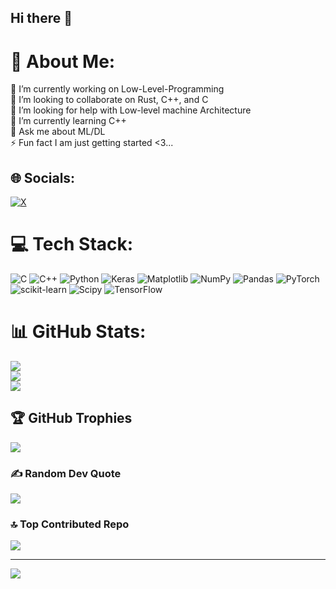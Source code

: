 ## Hi there 👋
# 💫 About Me:
🔭 I’m currently working on Low-Level-Programming<br>👯 I’m looking to collaborate on Rust, C++, and C<br>🤝 I’m looking for help with Low-level machine Architecture<br>🌱 I’m currently learning C++<br>💬 Ask me about ML/DL<br>⚡ Fun fact I am just getting started <3...


## 🌐 Socials:
[![X](https://img.shields.io/badge/X-black.svg?logo=X&logoColor=white)](https://x.com/@anubhab13rta) 

# 💻 Tech Stack:
![C](https://img.shields.io/badge/c-%2300599C.svg?style=plastic&logo=c&logoColor=white) ![C++](https://img.shields.io/badge/c++-%2300599C.svg?style=plastic&logo=c%2B%2B&logoColor=white) ![Python](https://img.shields.io/badge/python-3670A0?style=plastic&logo=python&logoColor=ffdd54) ![Keras](https://img.shields.io/badge/Keras-%23D00000.svg?style=plastic&logo=Keras&logoColor=white) ![Matplotlib](https://img.shields.io/badge/Matplotlib-%23ffffff.svg?style=plastic&logo=Matplotlib&logoColor=black) ![NumPy](https://img.shields.io/badge/numpy-%23013243.svg?style=plastic&logo=numpy&logoColor=white) ![Pandas](https://img.shields.io/badge/pandas-%23150458.svg?style=plastic&logo=pandas&logoColor=white) ![PyTorch](https://img.shields.io/badge/PyTorch-%23EE4C2C.svg?style=plastic&logo=PyTorch&logoColor=white) ![scikit-learn](https://img.shields.io/badge/scikit--learn-%23F7931E.svg?style=plastic&logo=scikit-learn&logoColor=white) ![Scipy](https://img.shields.io/badge/SciPy-%230C55A5.svg?style=plastic&logo=scipy&logoColor=%white) ![TensorFlow](https://img.shields.io/badge/TensorFlow-%23FF6F00.svg?style=plastic&logo=TensorFlow&logoColor=white)
# 📊 GitHub Stats:
![](https://github-readme-stats.vercel.app/api?username=DevoScientist&theme=dark&hide_border=false&include_all_commits=false&count_private=false)<br/>
![](https://github-readme-streak-stats.herokuapp.com/?user=DevoScientist&theme=dark&hide_border=false)<br/>
![](https://github-readme-stats.vercel.app/api/top-langs/?username=DevoScientist&theme=dark&hide_border=false&include_all_commits=false&count_private=false&layout=compact)

## 🏆 GitHub Trophies
![](https://github-profile-trophy.vercel.app/?username=DevoScientist&theme=radical&no-frame=false&no-bg=true&margin-w=4)

### ✍️ Random Dev Quote
![](https://quotes-github-readme.vercel.app/api?type=horizontal&theme=radical)

### 🔝 Top Contributed Repo
![](https://github-contributor-stats.vercel.app/api?username=DevoScientist&limit=5&theme=dark&combine_all_yearly_contributions=true)

---
[![](https://visitcount.itsvg.in/api?id=DevoScientist&icon=0&color=0)](https://visitcount.itsvg.in)

<!-- Proudly created with GPRM ( https://gprm.itsvg.in ) -->
